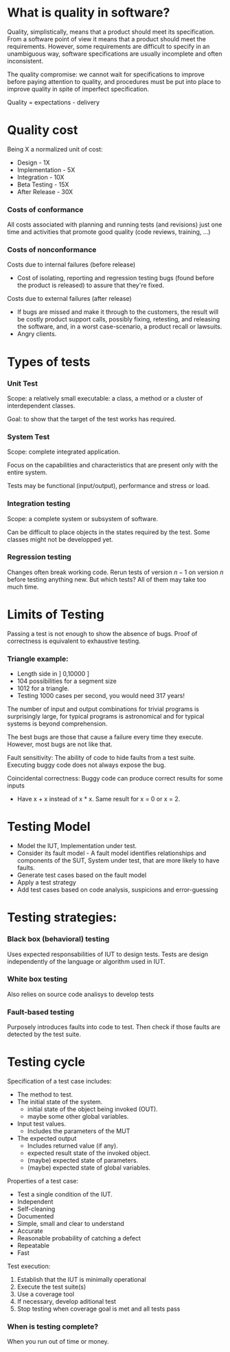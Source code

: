 # What is quality in software?

Quality, simplistically, means that a product should meet its specification. From a software point of view it means that a product should meet the requirements. However, some requirements are difficult to specify in an unambiguous way, software specifications are usually incomplete and often inconsistent.

The quality compromise: we cannot wait for specifications to improve before paying
attention to quality, and procedures must be put into place to improve quality in spite of imperfect specification.

Quality = expectations - delivery

# Quality cost

Being X a normalized unit of cost:

- Design - 1X
- Implementation - 5X
- Integration - 10X
- Beta Testing - 15X
- After Release - 30X

### Costs of conformance

All costs associated with planning and running tests (and revisions) just one time and activities that promote good quality (code reviews, training, ...)

### Costs of nonconformance

Costs due to internal failures (before release)

- Cost of isolating, reporting and regression testing bugs (found before the product is released) to assure that they're fixed.

Costs due to external failures (after release)

- If bugs are missed and make it through to the customers, the result will be costly
  product support calls, possibly fixing, retesting, and releasing the software, and, in a worst case-scenario, a product recall or lawsuits.
- Angry clients.

# Types of tests

### Unit Test

Scope: a relatively small executable: a class, a method or a cluster of
interdependent classes.

Goal: to show that the target of the test works has required.

### System Test

Scope: complete integrated application.

Focus on the capabilities and characteristics that are present only with the entire system.

Tests may be functional (input/output), performance and stress or load.

### Integration testing

Scope: a complete system or subsystem of software.

Can be difficult to place objects in the states required by the test. Some classes might not be developped yet.

### Regression testing

Changes often break working code. Rerun tests of version $n - 1$ on version $n$ before testing anything new. But which tests? All of them may take too much time.

# Limits of Testing

Passing a test is not enough to show the absence of bugs. Proof of correctness is equivalent to exhaustive testing.

### Triangle example:

- Length side in ] 0,10000 ]
- 104 possibilities for a segment size
- 1012 for a triangle.
- Testing 1000 cases per second, you would need 317 years!

The number of input and output combinations for trivial programs is surprisingly large, for typical programs is astronomical and for typical systems is beyond comprehension.

The best bugs are those that cause a failure every time they execute. However, most bugs are not like that.

Fault sensitivity: The ability of code to hide faults from a test suite. Executing buggy code does not always expose the bug.

Coincidental correctness: Buggy code can produce correct results for some inputs

- Have x + x instead of x \* x. Same result for x = 0 or x = 2.

# Testing Model

- Model the IUT, Implementation under test.
- Consider its fault model - A fault model identifies relationships and components of the SUT, System under test, that are more likely to have faults.
- Generate test cases based on the fault model
- Apply a test strategy
- Add test cases based on code analysis, suspicions and error-guessing

# Testing strategies:

### Black box (behavioral) testing

Uses expected responsabilities of IUT to design tests. Tests are design independently of the language or algorithm used in IUT.

### White box testing

Also relies on source code analisys to develop tests

### Fault-based testing

Purposely introduces faults into code to test. Then check if those faults are detected by the test suite.

# Testing cycle

Specification of a test case includes:

- The method to test.
- The initial state of the system.
  - initial state of the object being invoked (OUT).
  - maybe some other global variables.
- Input test values.
  - Includes the parameters of the MUT
- The expected output
  - Includes returned value (if any).
  - expected result state of the invoked object.
  - (maybe) expected state of parameters.
  - (maybe) expected state of global variables.

Properties of a test case:

- Test a single condition of the IUT.
- Independent
- Self-cleaning
- Documented
- Simple, small and clear to understand
- Accurate
- Reasonable probability of catching a defect
- Repeatable
- Fast

Test execution:

1. Establish that the IUT is minimally operational
2. Execute the test suite(s)
3. Use a coverage tool
4. If necessary, develop aditional test
5. Stop testing when coverage goal is met and all tests pass

### When is testing complete?

When you run out of time or money.
